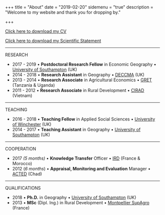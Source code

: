 +++
title = "About"
date = "2019-02-20"
sidemenu = "true"
description = "Welcome to my website and thank you for dropping by."

+++

[Click here to download my CV](/pdf/Berchoux_CV.pdf) </br>

[Click here to download my Scientific Statement](/pdf/Berchoux_Statement.pdf) </br>

---

RESEARCH

- 2017 - 2019 • **Postdoctoral Research Fellow** in Economic Geography • [University of Southampton](https://www.southampton.ac.uk/geography) (UK)
- 2014 - 2018 • **Research Assistant** in Geography • [DECCMA](www.deccma.com) (UK)
- 2013 - 2014 • **Research Associate** in Agricultural Economics • [GRET](https://www.gret.org/?lang=en) (Tanzania & Uganda)
- 2011 - 2012 • **Research Associate** in Rural Development • [CIRAD](https://www.cirad.fr/en) (Vietnam)

---

TEACHING

- 2016 - 2018 • **Teaching Fellow** in Applied Social Sciences • [University of Winchester](https://www.winchester.ac.uk) (UK)
- 2014 - 2017 • **Teaching Assistant** in Geography • [University of Southampton](https://www.southampton.ac.uk/geography) (UK)

---

COOPERATION

- 2017 *(5 months)* • **Knowledge Transfer** Officer • [IRD](https://en.ird.fr/ird.fr) (France & Morocco)
- 2012 (*6 months*) • **Appraisal, Monitoring and Evaluation** Manager • [ACTED](https://www.acted.org/en/) (Chad)

---

QUALIFICATIONS

- 2018 • **Ph.D.** in Geography • [University of Southampton](https://www.southampton.ac.uk/geography/postgraduate/index.page?) (UK)
- 2013 • **MSc** (Dipl. Ing.) in Rural Development • [Montpellier SupAgro](http://www.supagro.fr/web/en/) (France)